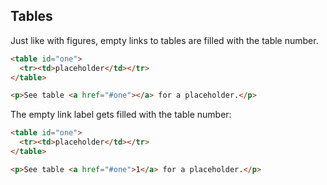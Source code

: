 ## Tables

Just like with figures, empty links to tables are filled with the
table number.

``` html {#input}
<table id="one">
  <tr><td>placeholder</td></tr>
</table>

<p>See table <a href="#one"></a> for a placeholder.</p>
```

The empty link label gets filled with the table number:

``` html {#output}
<table id="one">
  <tr><td>placeholder</td></tr>
</table>

<p>See table <a href="#one">1</a> for a placeholder.</p>
```
